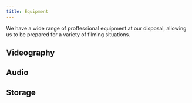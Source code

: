 ```yaml
---
title: Equipment
---
```


We have a wide range of proffessional equipment at our disposal, allowing us to be prepared for a variety of filming situations.

## Videography

## Audio

## Storage
